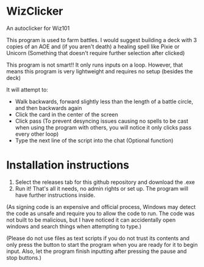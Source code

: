 # WizClicker
 An autoclicker for Wiz101

 This program is used to farm battles. I would suggest building a deck with 3 copies of an AOE and (if you aren't death) a healing spell like Pixie or Unicorn (Something that doesn't require further selection after clicked)
 
 This program is not smart!! It only runs inputs on a loop. However, that means this program is very lightweight and requires no setup (besides the deck)

 It will attempt to:
 *  Walk backwards, forward slightly less than the length of a battle circle, and then backwards again
 *  Click the card in the center of the screen
 *  Click pass (To prevent desyncing issues causing no spells to be cast when using the program with others, you will notice it only clicks pass every other loop)
 *  Type the next line of the script into the chat (Optional function)

# Installation instructions
 1. Select the releases tab for this github repository and download the .exe
 2. Run it!
 That's all it needs, no admin rights or set up. The program will have further instructions inside.

 (As signing code is an expensive and official process, Windows may detect the code as unsafe and require you to allow the code to run. The code was not built to be malicious, but I have noticed it can accidentally open windows and search things when attempting to type.)
 
 (Please do not use files as text scripts if you do not trust its contents and only press the button to start the program when you are ready for it to begin input. Also, let the program finish inputting after pressing the pause and stop buttons.)
